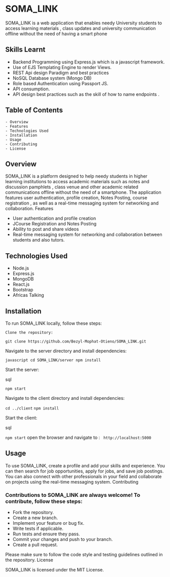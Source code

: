 # SOMA_LINK
SOMA_LINK is a web application that enables needy University students to access learning materials , class updates and university communication offline without the need of having a smart phone 

## Skills Learnt
- Backend Programming using Express.js which is a javascript framework.
- Use of EJS Templating Engine to render  Views. 
- REST Api design Paradigm and best practices
- NoSQL Database system (Mongo DB)
- Role based  Authentication using Passport JS.
- API consumption.
- API design best practices such as the skill of how to name endpoints .

## Table of Contents

    - Overview
    - Features
    - Technologies Used
    - Installation
    - Usage
    - Contributing
    - License

## Overview

SOMA_LINK is a platform designed to help needy students in higher learning institutions to access academic materials such as notes and discussion pamphlets , class venue and other academic related communications offline without the need of a smartphone. The application features user authentication, profile creation, Notes Posting, course registration , as well as a real-time messaging system for networking and collaboration.
Features

   - User authentication and profile creation
   - JCourse Registration and Notes Posting
   - Ability to post and share videos
   - Real-time messaging system for networking and collaboration between students and also tutors.

## Technologies Used

   - Node.js
   - Express.js
   - MongoDB
   - React.js
   - Bootstrap
   - Africas Talking

## Installation

To run SOMA_LINK locally, follow these steps:

    Clone the repository:


` git clone https://github.com/Bezyl-Mophat-Otieno/SOMA_LINK.git `

Navigate to the server directory and install dependencies:

`javascript cd SOMA_LINK/server
npm install`

Start the server:

sql

`npm start`

Navigate to the client directory and install dependencies:



`cd ../client`
`npm install`

Start the client:

sql

  `npm start`
  open the browser and navigate to :
  ` http://localhost:5000`

## Usage

To use SOMA_LINK, create a profile and add your skills and experience. You can then search for job opportunities, apply for jobs, and save job postings. You can also connect with other professionals in your field and collaborate on projects using the real-time messaging system.
Contributing

### Contributions to SOMA_LINK are always welcome! To contribute, follow these steps:

   - Fork the repository.
   - Create a new branch.
   - Implement your feature or bug fix.
   - Write tests if applicable.
   - Run tests and ensure they pass.
   - Commit your changes and push to your branch.
   - Create a pull request.

Please make sure to follow the code style and testing guidelines outlined in the repository.
License

SOMA_LINK is licensed under the MIT License.
